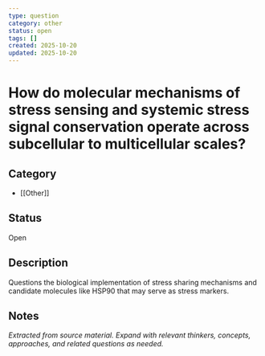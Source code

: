 ```yaml
---
type: question
category: other
status: open
tags: []
created: 2025-10-20
updated: 2025-10-20
---
```


# How do molecular mechanisms of stress sensing and systemic stress signal conservation operate across subcellular to multicellular scales?

## Category

- [[Other]]

## Status

Open

## Description

Questions the biological implementation of stress sharing mechanisms and candidate molecules like HSP90 that may serve as stress markers.

## Notes

*Extracted from source material. Expand with relevant thinkers, concepts, approaches, and related questions as needed.*
